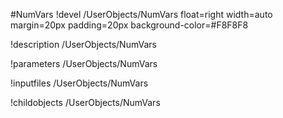 <!-- MOOSE Object Documentation Stub: Remove this when content is added. -->
#NumVars
!devel /UserObjects/NumVars float=right width=auto margin=20px padding=20px background-color=#F8F8F8

!description /UserObjects/NumVars

!parameters /UserObjects/NumVars

!inputfiles /UserObjects/NumVars

!childobjects /UserObjects/NumVars
